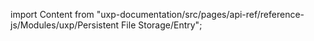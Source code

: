 
import Content from "uxp-documentation/src/pages/api-ref/reference-js/Modules/uxp/Persistent File Storage/Entry";

<Content query="product=xd"/>
